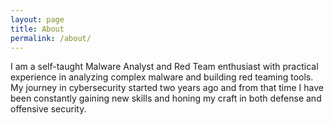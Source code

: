 ```yaml
---
layout: page
title: About
permalink: /about/
---
```


I am a self-taught Malware Analyst and Red Team enthusiast with practical experience in analyzing complex malware and building red teaming tools. My journey in cybersecurity started two years ago and from that time I have been constantly gaining new skills and honing my craft in both defense and offensive security. 

<!--
### Offensive Security

**Custom command cnd control infrastructure for post-exploitaion activity**
- [Demo1](https://youtu.be/OCv5dNi5JvE) - The demo demonstrates capability to bypass Comodo Next Generation Antivirus
- [Demo2](https://youtu.be/AEn55czPIbo) - The demo demonstrates capability to bypass Windows Defender Cloud enabled protection
- [Demo3](https://youtu.be/cIRFxURciwY) - The demo showcases the runtime AV testing capability of the implant using custom process injection commands.
- **Features implemented**
    - Reflective loading for implant
    - Directory traversal and listing files
    - Downloading and uploading files
    - Retrieving DLLs loaded in process memory
    - Command for process injection
    - Runtime decryption of uploaded payload to prevent detection using memory scanning
    - Command to detect API hooks implemented by AV/EDR
    - Unhook command to remove ntdll API hooks implemented by AV/EDR
    - Command to execute third stage payloads locally or in remote process
    - COmmand to retrieve syscall ID dynamically
    - Ability to use win32, native APIs or direct syscalls for commands at runtime
    - Custom GetProcAddress and LoadLibrary API implementation
    - Encryption of specific code section to avoid static detection of assembly instruction before implant execution

[Github](https://github.com/prakashyadav008/Offensive-Security/blob/main/Malware%20Development%20For%20Offsec/Writeups/Implementing%20Custom%20Malware%20Loaders%201/Implementing%20Custom%20Malware%20Loaders%201.pdf) **Implementing custom malware loader** 
- This write-up goes into how to implement a 2-stage malware consisting of a custom stage1 loader to deploy a stage2 payload
- Covers payload storage in resource section and preventing payload detection by Anti-virus

[Github](https://github.com/prakashyadav008/Offensive-Security/blob/main/Malware%20Development%20For%20Offsec/Writeups/Retrieving%20native%20api%20address%20and%20syscall%20id%20at%20runtime/Retrieving_ntdll_base_address_syscallid.pdf) **Retrieving native API address and syscall IDs at runtime** 
- This write-up goes into the details of retrieving native API addresses at runtime which could be used for direct syscalls effective in bypassing API hooks placed by AV/EDR soulutions in win32 APIs in user mode processes.

### Malware Analysis

[Github](https://github.com/prakashyadav008/Insight-into-malware/blob/main/Malware_analysis6.pdf) **Bumblebee malware analysis**

[Github](https://github.com/prakashyadav008/Insight-into-malware/blob/main/malware_analysis5.pdf) **Emotet malware analysis**

[Github](https://github.com/prakashyadav008/Insight-into-malware/blob/main/malware_analysis4.pdf) **Guloader malware analysis**

[Github](https://github.com/prakashyadav008/Insight-into-malware/blob/main/malware_anaysis3.pdf) **Trickbot loader malware analysis**

-->